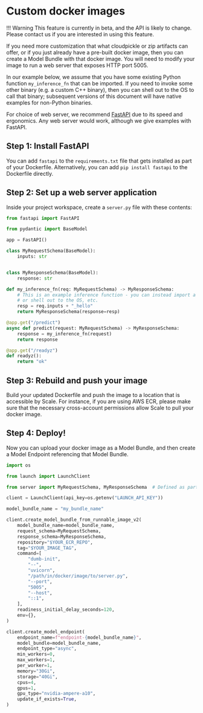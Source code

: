 # Custom docker images

!!! Warning
    This feature is currently in beta, and the API is likely to change. Please contact us if you are interested
    in using this feature.

If you need more customization that what cloudpickle or zip artifacts can offer, or if you just already have a pre-built
docker image, then you can create a Model Bundle with that docker image. You will need to modify your image to run a
web server that exposes HTTP port 5005.

In our example below, we assume that you have some existing Python function `my_inference_fn` that can be imported.
If you need to invoke some other binary (e.g. a custom C++ binary), then you can shell out to the OS to call that binary;
subsequent versions of this document will have native examples for non-Python binaries.

For choice of web server, we recommend [FastAPI](https://fastapi.tiangolo.com/lo/) due to its speed and ergonomics.
Any web server would work, although we give examples with FastAPI. 

## Step 1: Install FastAPI

You can add `fastapi` to the `requirements.txt` file that gets installed as part of your Dockerfile. Alternatively,
you can add `pip install fastapi` to the Dockerfile directly.

## Step 2: Set up a web server application

Inside your project workspace, create a `server.py` file with these contents:

```py
from fastapi import FastAPI

from pydantic import BaseModel

app = FastAPI()

class MyRequestSchema(BaseModel):
    inputs: str


class MyResponseSchema(BaseModel):
    response: str

def my_inference_fn(req: MyRequestSchema) -> MyResponseSchema:
    # This is an example inference function - you can instead import a function from your own codebase,
    # or shell out to the OS, etc.
    resp = req.inputs + "_hello"
    return MyResponseSchema(response=resp)

@app.get("/predict")
async def predict(request: MyRequestSchema) -> MyResponseSchema:
    response = my_inference_fn(request)
    return response

@app.get("/readyz")
def readyz():
    return "ok"
```

## Step 3: Rebuild and push your image

Build your updated Dockerfile and push the image to a location that is accessible by Scale. For instance, if you are
using AWS ECR, please make sure that the necessary cross-account permissions allow Scale to pull your docker image.

## Step 4: Deploy!

Now you can upload your docker image as a Model Bundle, and then create a Model Endpoint referencing that Model Bundle.


```py
import os

from launch import LaunchClient

from server import MyRequestSchema, MyResponseSchema  # Defined as part of your server.py

client = LaunchClient(api_key=os.getenv("LAUNCH_API_KEY"))

model_bundle_name = "my_bundle_name"

client.create_model_bundle_from_runnable_image_v2(
    model_bundle_name=model_bundle_name,
    request_schema=MyRequestSchema,
    response_schema=MyResponseSchema,
    repository="$YOUR_ECR_REPO",
    tag="$YOUR_IMAGE_TAG",
    command=[
        "dumb-init",
        "--",
        "uvicorn",
        "/path/in/docker/image/to/server.py",
        "--port",
        "5005",
        "--host",
        "::1",
    ],
    readiness_initial_delay_seconds=120,
    env={},
)

client.create_model_endpoint(
    endpoint_name=f"endpoint-{model_bundle_name}",
    model_bundle=model_bundle_name,
    endpoint_type="async",
    min_workers=0,
    max_workers=1,
    per_worker=1,
    memory="30Gi",
    storage="40Gi",
    cpus=4,
    gpus=1,
    gpu_type="nvidia-ampere-a10",
    update_if_exists=True,
)
```
